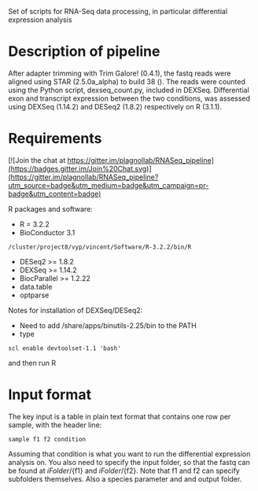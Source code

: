 Set of scripts for RNA-Seq data processing, in particular differential expression analysis

# Description of pipeline

After adapter trimming with Trim Galore! (0.4.1), the fastq reads were aligned using STAR (2.5.0a_alpha) to build 38 ().
The reads were counted using the Python script, dexseq_count.py, included in DEXSeq.
Differential exon and transcript expression between the two conditions, was assessed using DEXSeq (1.14.2) and DESeq2 (1.8.2) respectively on R (3.1.1).



# Requirements

[![Join the chat at https://gitter.im/plagnollab/RNASeq_pipeline](https://badges.gitter.im/Join%20Chat.svg)](https://gitter.im/plagnollab/RNASeq_pipeline?utm_source=badge&utm_medium=badge&utm_campaign=pr-badge&utm_content=badge)

R packages and software:

- R = 3.2.2
- BioConductor 3.1
```
/cluster/project8/vyp/vincent/Software/R-3.2.2/bin/R
```
- DESeq2  >= 1.8.2
- DEXSeq >= 1.14.2
- BiocParallel >= 1.2.22 
- data.table
- optparse

Notes for installation of DEXSeq/DESeq2:

- Need to add /share/apps/binutils-2.25/bin to the PATH
- type 
```
scl enable devtoolset-1.1 'bash'
```
and then run R

# Input format

The key input is a table in plain text format that contains one row per sample, with the header line:
```
sample f1 f2 condition
```
Assuming that condition is what you want to run the differential expression analysis on.
You also need to specify the input folder, so that the fastq can be found at ${iFolder}/${f1} and ${iFolder}/${f2}.
Note that f1 and f2 can specify subfolders themselves. Also a species parameter and and output folder.


